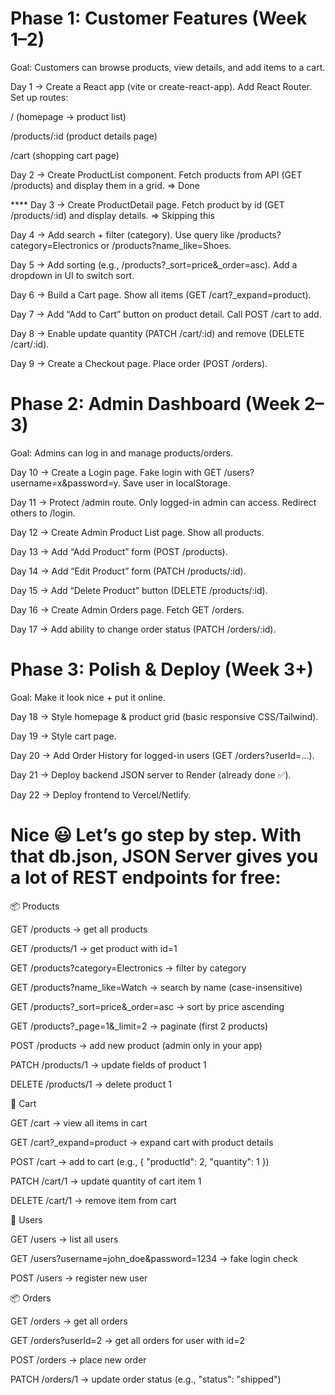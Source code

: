 # Phase 1: Customer Features (Week 1–2)

Goal: Customers can browse products, view details, and add items to a cart.

Day 1 → Create a React app (vite or create-react-app). Add React Router. Set up routes:

/ (homepage → product list)

/products/:id (product details page)

/cart (shopping cart page)

Day 2 → Create ProductList component. Fetch products from API (GET /products) and display them in a grid. => Done

**** Day 3 → Create ProductDetail page. Fetch product by id (GET /products/:id) and display details. => Skipping this

Day 4 → Add search + filter (category). Use query like /products?category=Electronics or /products?name_like=Shoes.

Day 5 → Add sorting (e.g., /products?_sort=price&_order=asc). Add a dropdown in UI to switch sort.

Day 6 → Build a Cart page. Show all items (GET /cart?_expand=product).

Day 7 → Add “Add to Cart” button on product detail. Call POST /cart to add.

Day 8 → Enable update quantity (PATCH /cart/:id) and remove (DELETE /cart/:id).

Day 9 → Create a Checkout page. Place order (POST /orders).

# Phase 2: Admin Dashboard (Week 2–3)

Goal: Admins can log in and manage products/orders.

Day 10 → Create a Login page. Fake login with GET /users?username=x&password=y. Save user in localStorage.

Day 11 → Protect /admin route. Only logged-in admin can access. Redirect others to /login.

Day 12 → Create Admin Product List page. Show all products.

Day 13 → Add “Add Product” form (POST /products).

Day 14 → Add “Edit Product” form (PATCH /products/:id).

Day 15 → Add “Delete Product” button (DELETE /products/:id).

Day 16 → Create Admin Orders page. Fetch GET /orders.

Day 17 → Add ability to change order status (PATCH /orders/:id).

# Phase 3: Polish & Deploy (Week 3+)

Goal: Make it look nice + put it online.

Day 18 → Style homepage & product grid (basic responsive CSS/Tailwind).

Day 19 → Style cart page.

Day 20 → Add Order History for logged-in users (GET /orders?userId=...).

Day 21 → Deploy backend JSON server to Render (already done ✅).

Day 22 → Deploy frontend to Vercel/Netlify.


# Nice 😃 Let’s go step by step. With that db.json, JSON Server gives you a lot of REST endpoints for free:

📦 Products

GET /products → get all products

GET /products/1 → get product with id=1

GET /products?category=Electronics → filter by category

GET /products?name_like=Watch → search by name (case-insensitive)

GET /products?_sort=price&_order=asc → sort by price ascending

GET /products?_page=1&_limit=2 → paginate (first 2 products)

POST /products → add new product (admin only in your app)

PATCH /products/1 → update fields of product 1

DELETE /products/1 → delete product 1

🛒 Cart

GET /cart → view all items in cart

GET /cart?_expand=product → expand cart with product details

POST /cart → add to cart (e.g., { "productId": 2, "quantity": 1 })

PATCH /cart/1 → update quantity of cart item 1

DELETE /cart/1 → remove item from cart

👤 Users

GET /users → list all users

GET /users?username=john_doe&password=1234 → fake login check

POST /users → register new user

📦 Orders

GET /orders → get all orders

GET /orders?userId=2 → get all orders for user with id=2

POST /orders → place new order

PATCH /orders/1 → update order status (e.g., "status": "shipped")